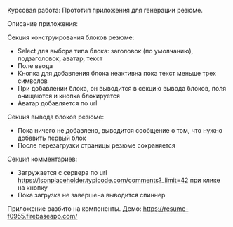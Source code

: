 Курсовая работа: Прототип приложения для генерации резюме. 

Описание приложения: 

Секция конструирования блоков резюме: 
- Select для выбора типа блока: заголовок (по умолчанию), подзаголовок, аватар, текст 
- Поле ввода  
- Кнопка для добавления блока неактивна пока текст меньше трех символов 
- При добавлении блока, он выводится в секцию вывода блоков, поля очищаются и кнопка блокируется 
- Аватар добавляется по url 

Секция вывода блоков резюме: 
- Пока ничего не добавлено, выводится сообщение о том, что нужно добавить первый блок  
- После перезагрузки страницы резюме сохраняется 

Секция комментариев: 
- Загружается с сервера по url https://jsonplaceholder.typicode.com/comments?_limit=42 при клике на кнопку 
- Пока загрузка не завершена  выводится спиннер 

Приложение разбито на компоненты. 
Демо:  https://resume-f0955.firebaseapp.com/ 
